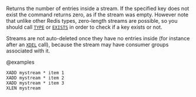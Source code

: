Returns the number of entries inside a stream. If the specified key does not
exist the command returns zero, as if the stream was empty.
However note that unlike other Redis types, zero-length streams are
possible, so you should call [`TYPE`](./type) or [`EXISTS`](./exists) in order to check if
a key exists or not.

Streams are not auto-deleted once they have no entries inside (for instance
after an [`XDEL`](./xdel) call), because the stream may have consumer groups
associated with it.

@examples

```cli
XADD mystream * item 1
XADD mystream * item 2
XADD mystream * item 3
XLEN mystream
```

